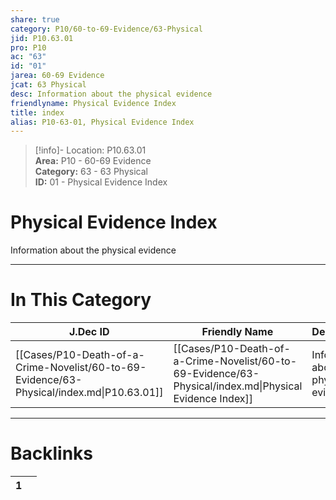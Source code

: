 ```yaml
---  
share: true  
category: P10/60-to-69-Evidence/63-Physical  
jid: P10.63.01  
pro: P10  
ac: "63"  
id: "01"  
jarea: 60-69 Evidence  
jcat: 63 Physical  
desc: Information about the physical evidence  
friendlyname: Physical Evidence Index  
title: index  
alias: P10-63-01, Physical Evidence Index  
---  
```

  
>[!info]- Location: P10.63.01  
>**Area:** P10 - 60-69 Evidence  
>**Category:** 63 - 63 Physical  
>**ID:** 01 - Physical Evidence Index  
  
# Physical Evidence Index  
  
Information about the physical evidence  
   
  
  
---  
# In This Category  
  
| J.Dec ID                                                                                  | Friendly Name                                                                                           | Description                             |  
| ----------------------------------------------------------------------------------------- | ------------------------------------------------------------------------------------------------------- | --------------------------------------- |  
| [[Cases/P10-Death-of-a-Crime-Novelist/60-to-69-Evidence/63-Physical/index.md\|P10.63.01]] | [[Cases/P10-Death-of-a-Crime-Novelist/60-to-69-Evidence/63-Physical/index.md\|Physical Evidence Index]] | Information about the physical evidence |  
  
  
---  
# Backlinks  
<div><table class="dataview table-view-table"><thead class="table-view-thead"><tr class="table-view-tr-header"><th class="table-view-th"><span></span><span class="dataview small-text">1</span></th><th class="table-view-th"><span></span></th></tr></thead><tbody class="table-view-tbody"></tbody></table></div>